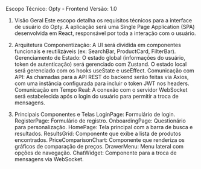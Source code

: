 Escopo Técnico: Opty - Frontend
Versão: 1.0

1. Visão Geral
Este escopo detalha os requisitos técnicos para a interface de usuário do Opty. A aplicação será uma Single Page Application (SPA) desenvolvida em React, responsável por toda a interação com o usuário.

2. Arquitetura
Componentização: A UI será dividida em componentes funcionais e reutilizáveis (ex: SearchBar, ProductCard, FilterBar).
Gerenciamento de Estado: O estado global (informações do usuário, token de autenticação) será gerenciado com Zustand. O estado local será gerenciado com os hooks useState e useEffect.
Comunicação com API: As chamadas para a API REST do backend serão feitas via Axios, com uma instância configurada para incluir o token JWT nos headers.
Comunicação em Tempo Real: A conexão com o servidor WebSocket será estabelecida após o login do usuário para permitir a troca de mensagens.

3. Principais Componentes e Telas
LoginPage: Formulário de login.
RegisterPage: Formulário de registro.
OnboardingPage: Questionário para personalização.
HomePage: Tela principal com a barra de busca e resultados.
ResultsGrid: Componente que exibe a lista de produtos encontrados.
PriceComparisonChart: Componente que renderiza os gráficos de comparação de preços.
DrawerMenu: Menu lateral com opções de navegação.
ChatWidget: Componente para a troca de mensagens via WebSocket.
